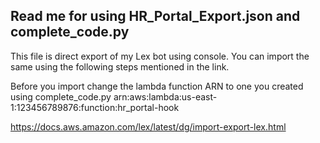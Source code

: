 ## Read me for using HR_Portal_Export.json and complete_code.py

This file is direct export of my Lex bot using console.
You can import the same using the following steps mentioned in the link.

Before you import change the lambda function ARN to one you created using complete_code.py
arn:aws:lambda:us-east-1:123456789876:function:hr_portal-hook

https://docs.aws.amazon.com/lex/latest/dg/import-export-lex.html